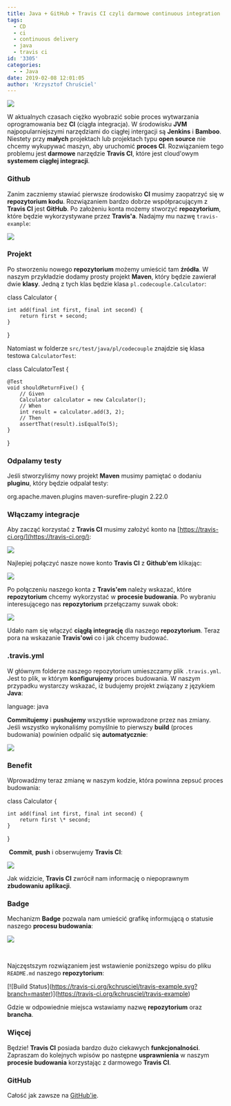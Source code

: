 ```yaml
---
title: Java + GitHub + Travis CI czyli darmowe continuous integration
tags:
  - CD
  - ci
  - continuous delivery
  - java
  - travis ci
id: '3305'
categories:
  - - Java
date: 2019-02-08 12:01:05
author: 'Krzysztof Chruściel'
---
```


![](https://codecouple.pl/wp-content/uploads/2019/02/travisci.png)

W aktualnych czasach ciężko wyobrazić sobie proces wytwarzania oprogramowania bez **CI** (ciągła integracja). W środowisku **JVM** najpopularniejszymi narzędziami do ciągłej intergacji są **Jenkins** i **Bamboo**. Niestety przy **małych** projektach lub projektach typu **open source** nie chcemy wykupywać maszyn, aby uruchomić **proces CI**. Rozwiązaniem tego problemu jest **darmowe** narzędzie **Travis CI**, które jest cloud'owym **systemem ciągłej integracji**.
<!-- more -->
### Github

Zanim zaczniemy stawiać pierwsze środowisko **CI** musimy zaopatrzyć się w **repozytorium kodu**. Rozwiązaniem bardzo dobrze współpracującym z **Travis CI** jest **GitHub**. Po założeniu konta możemy stworzyć **repozytorium**, które będzie wykorzystywane przez **Travis'a**. Nadajmy mu nazwę `travis-example`:

![](https://codecouple.pl/wp-content/uploads/2019/02/github-travis-test.png)

### Projekt

Po stworzeniu nowego **repozytorium** możemy umieścić tam **źródła**. W naszym przykładzie dodamy prosty projekt **Maven**, który będzie zawierał dwie **klasy**. Jedną z tych klas będzie klasa `pl.codecouple.Calculator`:

class Calculator {
    
    int add(final int first, final int second) {
        return first + second;
    }
    
}

Natomiast w folderze `src/test/java/pl/codecouple` znajdzie się klasa testowa `CalculatorTest`:

class CalculatorTest {

    @Test
    void shouldReturnFive() {
        // Given
        Calculator calculator = new Calculator();
        // When
        int result = calculator.add(3, 2);
        // Then
        assertThat(result).isEqualTo(5);
    }

}

### Odpalamy testy

Jeśli stworzyliśmy nowy projekt **Maven** musimy pamiętać o dodaniu **pluginu**, który będzie odpalał testy:

<build>
    <plugins>
        <plugin>
            <groupId>org.apache.maven.plugins</groupId>
            <artifactId>maven-surefire-plugin</artifactId>
            <version>2.22.0</version>
        </plugin>
    </plugins>
</build>

### Włączamy integracje

Aby zacząć korzystać z **Travis CI** musimy założyć konto na [https://travis-ci.org/](https://travis-ci.org/):

![](https://codecouple.pl/wp-content/uploads/2019/01/travis-ci-1024x383.png)

Najlepiej połączyć nasze nowe konto **Travis CI** z **Github'em** klikając:

![](https://codecouple.pl/wp-content/uploads/2019/01/travis-ci-sign-in.png)

Po połączeniu naszego konta z **Travis'em** należy wskazać, które **repozytorium** chcemy wykorzystać w **procesie budowania**. Po wybraniu interesującego nas **repozytorium** przełączamy suwak obok:

![](https://codecouple.pl/wp-content/uploads/2019/02/travis-ci-travis-example.png)

Udało nam się włączyć **ciągłą integrację** dla naszego **repozytorium**. Teraz pora na wskazanie **Travis'owi** co i jak chcemy budować.

### .travis.yml

W głównym folderze naszego repozytorium umieszczamy plik `.travis.yml`. Jest to plik, w którym **konfigurujemy** proces budowania. W naszym przypadku wystarczy wskazać, iż budujemy projekt związany z językiem **Java**:

language: java

**Commitujemy** i **pushujemy** wszystkie wprowadzone przez nas zmiany. Jeśli wszystko wykonaliśmy pomyślnie to pierwszy **build** (proces budowania) powinien odpalić się **automatycznie**:

![](https://codecouple.pl/wp-content/uploads/2019/02/travis-ci-build-status.png)

### Benefit

Wprowadźmy teraz zmianę w naszym kodzie, która powinna zepsuć proces budowania:

class Calculator {

    int add(final int first, final int second) {
        return first \* second;
    }

}

 **Commit**, **push** i obserwujemy **Travis CI**:

![](https://codecouple.pl/wp-content/uploads/2019/02/travis-ci-build-failed.png)

Jak widzicie, **Travis CI** zwrócił nam informację o niepoprawnym **zbudowaniu** **aplikacji**.

### Badge

Mechanizm **Badge** pozwala nam umieścić grafikę informującą o statusie naszego **procesu budowania**:

![](https://codecouple.pl/wp-content/uploads/2019/02/travis-ci-badge.png)

 

Najczęstszym rozwiązaniem jest wstawienie poniższego wpisu do pliku `README.md` naszego **repozytorium**:

\[!\[Build Status\](https://travis-ci.org/kchrusciel/travis-example.svg?branch=master)\](https://travis-ci.org/kchrusciel/travis-example)

Gdzie w odpowiednie miejsca wstawiamy nazwę **repozytorium** oraz **brancha**.

### Więcej

Będzie! **Travis CI** posiada bardzo dużo ciekawych **funkcjonalności**. Zapraszam do kolejnych wpisów po następne **usprawnienia** w naszym **procesie budowania** korzystając z darmowego **Travis CI**.

### GitHub

Całość jak zawsze na [GitHub'ie](https://github.com/kchrusciel/travis-example).